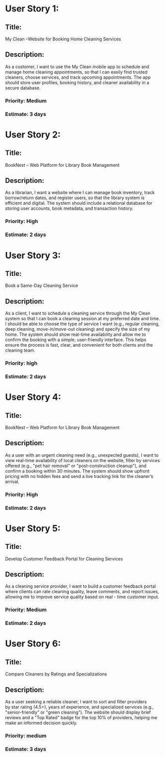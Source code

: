 # User Story 1:
## Title:
My Clean –Website for Booking Home Cleaning Services
## Description:
As a customer, I want to use the My Clean mobile app to schedule and manage home cleaning appointments, so that I can easily find trusted cleaners, choose services, and track upcoming appointments. The app should store user profiles, booking history, and cleaner availability in a secure database.
### Priority: Medium
### Estimate: 3 days

# User Story 2:
## Title:
BookNest – Web Platform for Library Book Management
## Description:
As a librarian, I want a website where I can manage book inventory, track borrow/return dates, and register users, so that the library system is efficient and digital. The system should include a relational database for storing user accounts, book metadata, and transaction history.
### Priority: High
### Estimate: 2 days

# User Story 3:
## Title:
Book a Same-Day Cleaning Service
## Description:
As a client, I want to schedule a cleaning service through the My Clean system so that I can book a cleaning session at my preferred date and time. I should be able to choose the type of service I want (e.g., regular cleaning, deep cleaning, move-in/move-out cleaning) and specify the size of my home. The system should show real-time availability and allow me to confirm the booking with a simple, user-friendly interface. This helps ensure the process is fast, clear, and convenient for both clients and the cleaning team.
### Priority: high
### Estimate: 2 days

# User Story 4:
## Title:
BookNest – Web Platform for Library Book Management
## Description:
 As a user with an urgent cleaning need (e.g., unexpected guests), I want to view real-time availability of local cleaners on the website, filter by services offered (e.g., "pet hair removal" or "post-construction cleanup"), and confirm a booking within 30 minutes. The system should show upfront pricing with no hidden fees and send a live tracking link for the cleaner’s arrival.
### Priority: High
### Estimate: 2 days

# User Story 5:
## Title:
Develop Customer Feedback Portal for Cleaning Services 
## Description:
As a cleaning service provider, I want to build a customer feedback portal where clients can rate cleaning quality, leave comments, and report issues, allowing me to improve service quality based on real - time customer input.
### Priority: Medium
### Estimate: 2 days

# User Story 6:
## Title:
Compare Cleaners by Ratings and Specializations
## Description:
As a user seeking a reliable cleaner, I want to sort and filter providers by star rating (4.5+), years of experience, and specialized services (e.g., "senior-friendly" or "green cleaning"). The website should display brief reviews and a "Top Rated" badge for the top 10% of providers, helping me make an informed decision quickly.
### Priority: medium
### Estimate: 3 days
